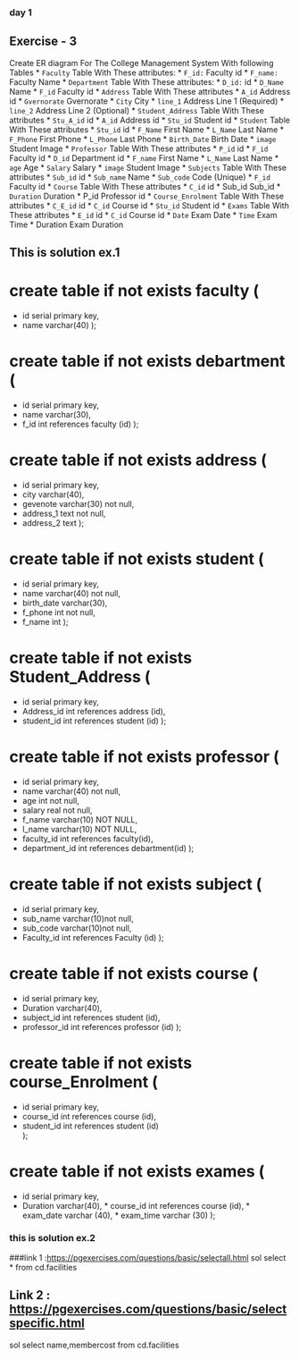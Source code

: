 ### day 1
## Exercise - 3
 Create ER diagram For The College Management System With following Tables
    * `Faculty` Table With These attributes:
     * `F_id:` Faculty id
     * `F_name:` Faculty Name
    * `Department` Table With These attributes:
     * `D_id:` id
     * `D_Name` Name
     * `F_id` Faculty id
    * `Address` Table With These attributes
     * `A_id` Address id
     * `Gvernorate` Gvernorate
     * `City` City
     * `line_1` Address Line 1 (Required)
     * `line_2` Address Line 2 (Optional)
    * `Student_Address` Table With These attributes
     * `Stu_A_id` id
     * `A_id` Address id
     * `Stu_id` Student id
    * `Student` Table With These attributes
     * `Stu_id` id
     * `F_Name` First Name
     * `L_Name` Last Name
     * `F_Phone` First Phone
     * `L_Phone` Last Phone
     * `Birth_Date` Birth Date
     * `image` Student Image
    * `Professor` Table With These attributes
     * `P_id` id
     * `F_id` Faculty id
     * `D_id` Department id
     * `F_name` First Name
     * `L_Name` Last Name
     * `age` Age
     * `Salary` Salary
     * `image` Student Image
    * `Subjects` Table With These attributes
     * `Sub_id` id
     * `Sub_name` Name
     * `Sub_code` Code (Unique)
     * `F_id` Faculty id
    * `Course` Table With These attributes
     * `C_id` id
     * Sub_id Sub_id
     * `Duration` Duration
     * P_id Professor id
    * `Course_Enrolment` Table With These attributes
     * `C_E_id` id
     * `C_id` Course id
     * `Stu_id` Student id
    * `Exams` Table With These attributes
     * `E_id` id
     * `C_id` Course id
     * `Date` Exam Date
     * `Time` Exam Time
     * Duration Exam Duration


## This is  solution ex.1

# create table if not exists faculty (
* id  serial primary key,
* name varchar(40)
);
# create table if not exists debartment (
* id  serial primary key,
* name varchar(30),
* f_id int references faculty (id)
);
# create table if not exists address (
* id  serial primary key,
* city varchar(40),
* gevenote varchar(30) not null,
* address_1 text not null,
* address_2 text
);
# create table if not exists student (
* id  serial primary key,
* name varchar(40) not null,
* birth_date varchar(30),
* f_phone int not null,
* f_name int
);
# create table if not exists Student_Address (
* id  serial primary key,
* Address_id int references address (id),
* student_id int references student (id)
 );
# create table if not exists professor (
* id  serial primary key,
* name varchar(40) not null,
* age int not null,
* salary real not null,
* f_name varchar(10) NOT NULL,
* l_name varchar(10) NOT NULL,
* faculty_id int references faculty(id),
* department_id int references debartment(id)
 );
 # create table if not exists subject (
 * id  serial primary key,
* sub_name varchar(10)not null,
* sub_code varchar(10)not null,
* Faculty_id int references Faculty (id)
 );
	 
# create table if not exists course (
* id  serial primary key,
* Duration varchar(40),
* subject_id int references student (id),
* professor_id int references professor (id)
);
# create table if not exists course_Enrolment (
* id  serial primary key,
* course_id int references course (id),
* student_id int references student (id)	
);
# create table if not exists exames (
* id  serial primary key,
* Duration varchar(40),
				* course_id int references course (id),
				* exam_date varchar (40),
				* exam_time varchar (30)
			);
			
			
### this is solution ex.2
###link 1 :https://pgexercises.com/questions/basic/selectall.html
sol select *
from cd.facilities

## Link 2 : https://pgexercises.com/questions/basic/selectspecific.html
sol select name,membercost
from cd.facilities			
			
			
		
		
    
